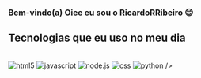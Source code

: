  ### Bem-vindo(a) Oiee eu sou o RicardoRRibeiro 😊



## Tecnologias que eu uso no meu dia

<div style="display: inline_block"><br/>

 <img aling= "center" alt="html5" src="https://img.shields.io/badge/HTML5-E34F26?style=for-the-badge&logo=html5&logoColor=white" />
<img aling= "center" alt="javascript" src="https://img.shields.io/badge/JavaScript-323330?style=for-the-badge&logo=javascript&logoColor=F7DF1E" />
<img aling= "center" alt="node.js" src="https://img.shields.io/badge/Node.js-43853D?style=for-the-badge&logo=node.js&logoColor=white" />
<img aling= "center" alt="css" src="https://img.shields.io/badge/CSS3-1572B6?style=for-the-badge&logo=css3&logoColor=white" />
<img aling="center" alt="python"src="https://img.shields.io/badge/Python-14354C?style=for-the-badge&logo=python&logoColor=white" />
 />
</div><br/>

